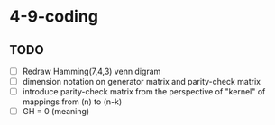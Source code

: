 # 4-9-coding

## TODO
- [ ] Redraw Hamming(7,4,3) venn digram
- [ ] dimension notation on generator matrix and parity-check matrix
- [ ] introduce parity-check matrix from the perspective of "kernel" of mappings from (n) to (n-k)
- [ ] GH = 0 (meaning)
